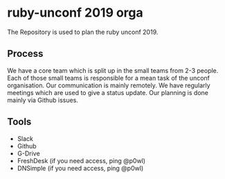 # ruby-unconf 2019 orga
The Repository is used to plan the ruby unconf 2019.

## Process
We have a core team which is split up in the small teams from 2-3 people.
Each of those small teams is responsible for a mean task of the unconf organisation.
Our communication is mainly remotely.
We have regularly meetings which are used to give a status update.
Our planning is done mainly via Github issues.

## Tools
* Slack
* Github
* G-Drive
* FreshDesk (if you need access, ping @p0wl)
* DNSimple (if you need access, ping @p0wl)
